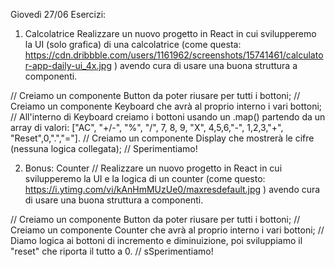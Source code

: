 Giovedì 27/06
Esercizi:

1. Calcolatrice
   Realizzare un nuovo progetto in React in cui svilupperemo la UI (solo grafica) di una calcolatrice (come questa: https://cdn.dribbble.com/users/1161962/screenshots/15741461/calculator-app-daily-ui_4x.jpg ) avendo cura di usare una buona struttura a componenti.

// Creiamo un componente Button da poter riusare per tutti i bottoni;
// Creiamo un componente Keyboard che avrà al proprio interno i vari bottoni;
// All'interno di Keyboard creiamo i bottoni usando un .map() partendo da un array di valori: ["AC", "+/-", "%", "/", 7, 8, 9, "X", 4,5,6,"-", 1,2,3,"+", "Reset",0,".","="].
// Creiamo un componente Display che mostrerà le cifre (nessuna logica collegata);
// Sperimentiamo!

<!--  -->

2. Bonus: Counter
   // Realizzare un nuovo progetto in React in cui svilupperemo la UI e la logica di un counter (come questo: https://i.ytimg.com/vi/kAnHmMUzUe0/maxresdefault.jpg ) avendo cura di usare una buona struttura a componenti.

// Creiamo un componente Button da poter riusare per tutti i bottoni;
// Creiamo un componente Counter che avrà al proprio interno i vari bottoni;
// Diamo logica ai bottoni di incremento e diminuizione, poi sviluppiamo il "reset" che riporta il tutto a 0.
// sSperimentiamo!
